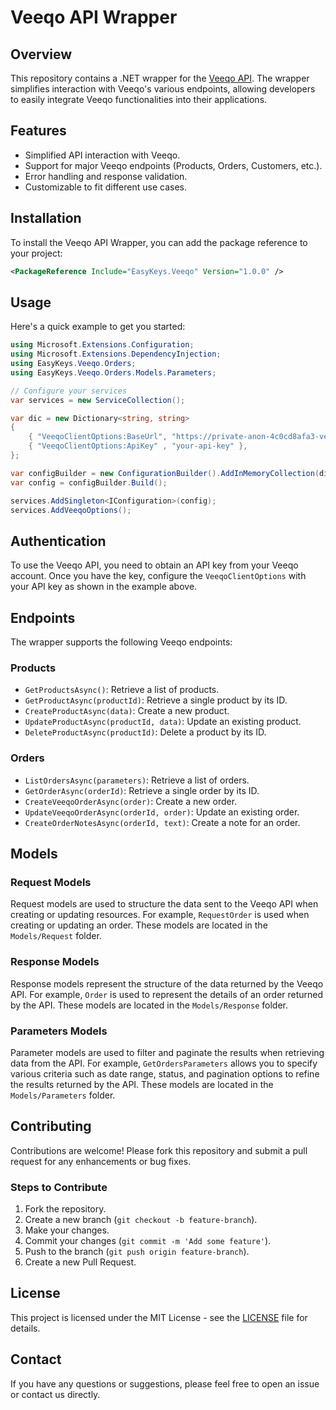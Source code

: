# Veeqo API Wrapper

## Overview

This repository contains a .NET wrapper for the [Veeqo API](https://developer.veeqo.com/docs). The wrapper simplifies interaction with Veeqo's various endpoints, allowing developers to easily integrate Veeqo functionalities into their applications.

## Features

- Simplified API interaction with Veeqo.
- Support for major Veeqo endpoints (Products, Orders, Customers, etc.).
- Error handling and response validation.
- Customizable to fit different use cases.

## Installation

To install the Veeqo API Wrapper, you can add the package reference to your project:

```xml
<PackageReference Include="EasyKeys.Veeqo" Version="1.0.0" />
```

## Usage

Here's a quick example to get you started:

```csharp
using Microsoft.Extensions.Configuration;
using Microsoft.Extensions.DependencyInjection;
using EasyKeys.Veeqo.Orders;
using EasyKeys.Veeqo.Orders.Models.Parameters;

// Configure your services
var services = new ServiceCollection();

var dic = new Dictionary<string, string>
{
    { "VeeqoClientOptions:BaseUrl", "https://private-anon-4c0cd8afa3-veeqo.apiary-proxy.com/" },
    { "VeeqoClientOptions:ApiKey" , "your-api-key" },
};

var configBuilder = new ConfigurationBuilder().AddInMemoryCollection(dic);
var config = configBuilder.Build();

services.AddSingleton<IConfiguration>(config);
services.AddVeeqoOptions();

```

## Authentication

To use the Veeqo API, you need to obtain an API key from your Veeqo account. Once you have the key, configure the `VeeqoClientOptions` with your API key as shown in the example above.

## Endpoints

The wrapper supports the following Veeqo endpoints:

### Products

- `GetProductsAsync()`: Retrieve a list of products.
- `GetProductAsync(productId)`: Retrieve a single product by its ID.
- `CreateProductAsync(data)`: Create a new product.
- `UpdateProductAsync(productId, data)`: Update an existing product.
- `DeleteProductAsync(productId)`: Delete a product by its ID.

### Orders

- `ListOrdersAsync(parameters)`: Retrieve a list of orders.
- `GetOrderAsync(orderId)`: Retrieve a single order by its ID.
- `CreateVeeqoOrderAsync(order)`: Create a new order.
- `UpdateVeeqoOrderAsync(orderId, order)`: Update an existing order.
- `CreateOrderNotesAsync(orderId, text)`: Create a note for an order.

## Models

### Request Models

Request models are used to structure the data sent to the Veeqo API when creating or updating resources. For example, `RequestOrder` is used when creating or updating an order. These models are located in the `Models/Request` folder.

### Response Models

Response models represent the structure of the data returned by the Veeqo API. For example, `Order` is used to represent the details of an order returned by the API. These models are located in the `Models/Response` folder.

### Parameters Models

Parameter models are used to filter and paginate the results when retrieving data from the API. For example, `GetOrdersParameters` allows you to specify various criteria such as date range, status, and pagination options to refine the results returned by the API. These models are located in the `Models/Parameters` folder.

## Contributing

Contributions are welcome! Please fork this repository and submit a pull request for any enhancements or bug fixes.

### Steps to Contribute

1. Fork the repository.
2. Create a new branch (`git checkout -b feature-branch`).
3. Make your changes.
4. Commit your changes (`git commit -m 'Add some feature'`).
5. Push to the branch (`git push origin feature-branch`).
6. Create a new Pull Request.

## License

This project is licensed under the MIT License - see the [LICENSE](LICENSE) file for details.

## Contact

If you have any questions or suggestions, please feel free to open an issue or contact us directly.